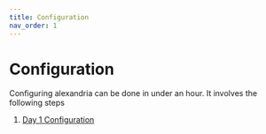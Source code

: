 ```yaml
---
title: Configuration
nav_order: 1
---
```


# Configuration

Configuring alexandria can be done in under an hour. It involves the following steps

1. [Day 1 Configuration](day-1-configuration)